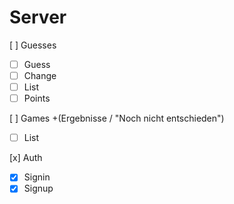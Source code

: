# Server

[ ] Guesses

- [ ] Guess
- [ ] Change
- [ ] List
- [ ] Points

[ ] Games +(Ergebnisse / "Noch nicht entschieden")

- [ ] List

[x] Auth

- [x] Signin
- [x] Signup
